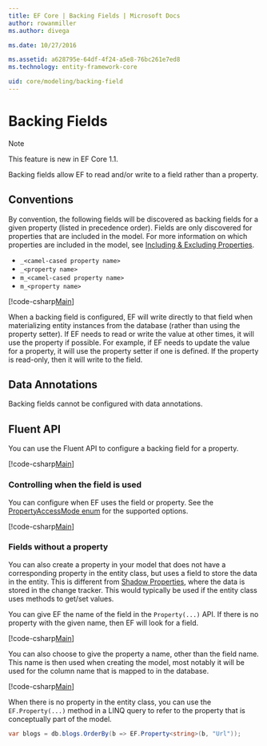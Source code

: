 ```yaml
---
title: EF Core | Backing Fields | Microsoft Docs
author: rowanmiller
ms.author: divega

ms.date: 10/27/2016

ms.assetid: a628795e-64df-4f24-a5e8-76bc261e7ed8
ms.technology: entity-framework-core

uid: core/modeling/backing-field
---
```

# Backing Fields

> [!NOTE]  
> This feature is new in EF Core 1.1.

Backing fields allow EF to read and/or write to a field rather than a property.

## Conventions

By convention, the following fields will be discovered as backing fields for a given property (listed in precedence order). Fields are only discovered for properties that are included in the model. For more information on which properties are included in the model, see [Including & Excluding Properties](included-properties.md).

* `_<camel-cased property name>`
* `_<property name>`
* `m_<camel-cased property name>`
* `m_<property name>`

[!code-csharp[Main](../../../samples/core/Modeling/Conventions/Samples/BackingField.cs#Sample)]

When a backing field is configured, EF will write directly to that field when materializing entity instances from the database (rather than using the property setter). If EF needs to read or write the value at other times, it will use the property if possible. For example, if EF needs to update the value for a property, it will use the property setter if one is defined. If the property is read-only, then it will write to the field.

## Data Annotations

Backing fields cannot be configured with data annotations.

## Fluent API

You can use the Fluent API to configure a backing field for a property.

[!code-csharp[Main](../../../samples/core/Modeling/FluentAPI/Samples/BackingField.cs#Sample)]

### Controlling when the field is used

You can configure when EF uses the field or property. See the [PropertyAccessMode enum](https://docs.microsoft.com/en-us/ef/core/api/microsoft.entityframeworkcore.metadata.propertyaccessmode) for the supported options.

[!code-csharp[Main](../../../samples/core/Modeling/FluentAPI/Samples/BackingFieldAccessMode.cs#Sample)]

### Fields without a property

You can also create a property in your model that does not have a corresponding property in the entity class, but uses a field to store the data in the entity. This is different from [Shadow Properties](shadow-properties.md), where the data is stored in the change tracker. This would typically be used if the entity class uses methods to get/set values.

You can give EF the name of the field in the `Property(...)` API. If there is no property with the given name, then EF will look for a field.

[!code-csharp[Main](../../../samples/core/Modeling/FluentAPI/Samples/BackingFieldNoProperty.cs#Sample)]

You can also choose to give the property a name, other than the field name. This name is then used when creating the model, most notably it will be used for the column name that is mapped to in the database.

[!code-csharp[Main](../../../samples/core/Modeling/FluentAPI/Samples/BackingFieldConceptualProperty.cs#Sample)]

When there is no property in the entity class, you can use the `EF.Property(...)` method in a LINQ query to refer to the property that is conceptually part of the model.

``` csharp
var blogs = db.blogs.OrderBy(b => EF.Property<string>(b, "Url"));
```
